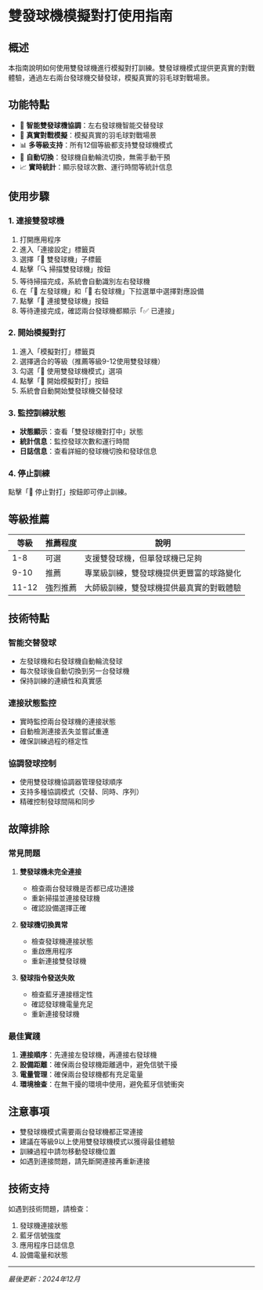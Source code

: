 # 雙發球機模擬對打使用指南

## 概述

本指南說明如何使用雙發球機進行模擬對打訓練。雙發球機模式提供更真實的對戰體驗，通過左右兩台發球機交替發球，模擬真實的羽毛球對戰場景。

## 功能特點

- 🤖 **智能雙發球機協調**：左右發球機智能交替發球
- 🎯 **真實對戰模擬**：模擬真實的羽毛球對戰場景
- 📊 **多等級支持**：所有12個等級都支持雙發球機模式
- 🔄 **自動切換**：發球機自動輪流切換，無需手動干預
- 📈 **實時統計**：顯示發球次數、運行時間等統計信息

## 使用步驟

### 1. 連接雙發球機

1. 打開應用程序
2. 進入「連接設定」標籤頁
3. 選擇「🤖 雙發球機」子標籤
4. 點擊「🔍 掃描雙發球機」按鈕
5. 等待掃描完成，系統會自動識別左右發球機
6. 在「🔵 左發球機」和「🔴 右發球機」下拉選單中選擇對應設備
7. 點擊「🔗 連接雙發球機」按鈕
8. 等待連接完成，確認兩台發球機都顯示「✅ 已連接」

### 2. 開始模擬對打

1. 進入「模擬對打」標籤頁
2. 選擇適合的等級（推薦等級9-12使用雙發球機）
3. 勾選「🤖 使用雙發球機模式」選項
4. 點擊「🚀 開始模擬對打」按鈕
5. 系統會自動開始雙發球機交替發球

### 3. 監控訓練狀態

- **狀態顯示**：查看「雙發球機對打中」狀態
- **統計信息**：監控發球次數和運行時間
- **日誌信息**：查看詳細的發球機切換和發球信息

### 4. 停止訓練

點擊「🛑 停止對打」按鈕即可停止訓練。

## 等級推薦

| 等級 | 推薦程度 | 說明 |
|------|----------|------|
| 1-8 | 可選 | 支援雙發球機，但單發球機已足夠 |
| 9-10 | 推薦 | 專業級訓練，雙發球機提供更豐富的球路變化 |
| 11-12 | 強烈推薦 | 大師級訓練，雙發球機提供最真實的對戰體驗 |

## 技術特點

### 智能交替發球
- 左發球機和右發球機自動輪流發球
- 每次發球後自動切換到另一台發球機
- 保持訓練的連續性和真實感

### 連接狀態監控
- 實時監控兩台發球機的連接狀態
- 自動檢測連接丟失並嘗試重連
- 確保訓練過程的穩定性

### 協調發球控制
- 使用雙發球機協調器管理發球順序
- 支持多種協調模式（交替、同時、序列）
- 精確控制發球間隔和同步

## 故障排除

### 常見問題

1. **雙發球機未完全連接**
   - 檢查兩台發球機是否都已成功連接
   - 重新掃描並連接發球機
   - 確認設備選擇正確

2. **發球機切換異常**
   - 檢查發球機連接狀態
   - 重啟應用程序
   - 重新連接雙發球機

3. **發球指令發送失敗**
   - 檢查藍牙連接穩定性
   - 確認發球機電量充足
   - 重新連接發球機

### 最佳實踐

1. **連接順序**：先連接左發球機，再連接右發球機
2. **設備距離**：確保兩台發球機距離適中，避免信號干擾
3. **電量管理**：確保兩台發球機都有充足電量
4. **環境檢查**：在無干擾的環境中使用，避免藍牙信號衝突

## 注意事項

- 雙發球機模式需要兩台發球機都正常連接
- 建議在等級9以上使用雙發球機模式以獲得最佳體驗
- 訓練過程中請勿移動發球機位置
- 如遇到連接問題，請先斷開連接再重新連接

## 技術支持

如遇到技術問題，請檢查：
1. 發球機連接狀態
2. 藍牙信號強度
3. 應用程序日誌信息
4. 設備電量和狀態

---

*最後更新：2024年12月*

